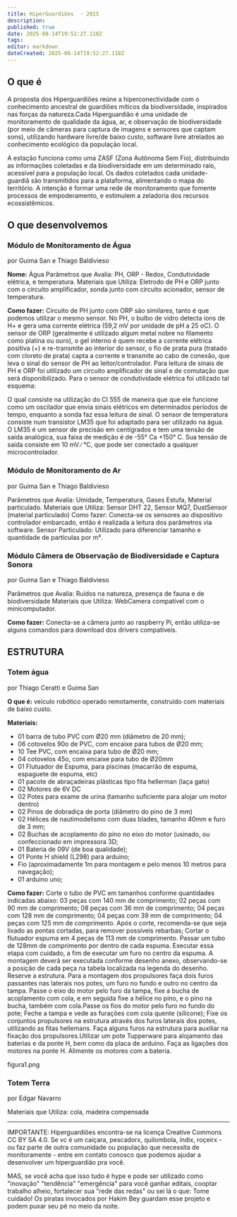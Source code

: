 ```yaml
---
title: HiperGuardiões  - 2015
description: 
published: true
date: 2025-08-14T19:52:27.118Z
tags: 
editor: markdown
dateCreated: 2025-08-14T19:52:27.118Z
---
```


## O que é

A proposta dos Hiperguardiões reúne a hiperconectividade com o conhecimento ancestral de guardiões míticos da biodiversidade, inspirados nas forças da natureza.Cada Hiperguardião é uma unidade de monitoramento de qualidade da água, ar, e observação de biodiversidade (por meio de câmeras para captura de imagens e sensores que captam sons), utilizando hardware livre/de baixo custo, software livre atrelados ao conhecimento ecológico da população local.

A estação funciona como uma ZASF (Zona Autônoma Sem Fio), distribuindo as informações coletadas e da biodiversidade em um determinado raio, acessível para a população local. Os dados coletados cada unidade-guardiã são transmitidos para a plataforma, alimentando o mapa do território. A intenção é formar uma rede de monitoramento que fomente processos de empoderamento, e estimulem a zeladoria dos recursos ecossistêmicos.

## O que desenvolvemos 
### Módulo de Monitoramento de Água
por Guima San e Thiago Baldivieso

**Nome:** Água Parâmetros que Avalia: PH, ORP - Redox, Condutividade elétrica, e temperatura. Materiais que Utiliza: Eletrodo de PH e ORP junto com o circuito amplificador, sonda junto com circuito acionador, sensor de temperatura.

**Como fazer:** Circuito de PH junto com ORP são similares, tanto é que podemos utilizar o mesmo sensor. No PH, o bulbo de vidro detecta íons de H+ e gera uma corrente elétrica (59,2 mV por unidade de pH a 25 oC). O sensor de ORP (geralmente é utilizado algum metal nobre no filamento como platina ou ouro), o gel interno é quem recebe a corrente elétrica positiva (+) e re-transmite ao interior do sensor, o fio de prata pura (tratado com cloreto de prata) capta a corrente e transmite ao cabo de conexão, que leva o sinal do sensor de PH ao leitor/controlador. Para leitura de sinais de PH e ORP foi utilizado um circuito amplificador de sinal e de comutação que será disponibilizado. Para o sensor de condutividade elétrica foi utilizado tal esquema:

O qual consiste na utilização do CI 555 de maneira que que ele funcione como um oscilador que envia sinais elétricos em determinados períodos de tempo, enquanto a sonda faz essa leitura de sinal. O sensor de temperatura consiste num transistor LM35 que foi adaptado para ser utilizado na água. O LM35 é um sensor de precisão em centígrados e tem uma tensão de saída analógica, sua faixa de medição é de -55° Ca +150° C. Sua tensão de saída consiste em 10 mV ∕ °C, que pode ser conectado a qualquer microcontrolador.

### Módulo de Monitoramento de Ar
por Guima San e Thiago Baldivieso

Parâmetros que Avalia: Umidade, Temperatura, Gases Estufa, Material particulado. Materiais que Utiliza: Sensor DHT 22, Sensor MQ7, DustSensor (material particulado) Como fazer: Conecta-se os sensores ao dispositivo controlador embarcado, então é realizada a leitura dos parâmetros via software. Sensor Particulado: Utilizado para diferenciar tamanho e quantidade de partículas por m³.

### Módulo Câmera de Observação de Biodiversidade e Captura Sonora
por Guima San e Thiago Baldivieso

Parâmetros que Avalia: Ruídos na natureza, presença de fauna e de biodiversidade Materiais que Utiliza: WebCamera compatível com o minicomputador.

**Como fazer:** Conecta-se a câmera junto ao raspberry Pi, então utiliza-se alguns comandos para download dos drivers compatíveis.

## ESTRUTURA

### Totem água
por Thiago Ceratti e Guima San

**O que é:** veículo robótico operado remotamente, construído com materiais de baixo custo.

**Materiais:**

- 01 barra de tubo PVC com Ø20 mm (diâmetro de 20 mm);
- 06 cotovelos 90o de PVC, com encaixe para tubos de Ø20 mm;
- 10 Tee PVC, com encaixa para tubo de Ø20 mm;
- 04 cotovelos 45o, com encaixe para tubo de Ø20mm
- 01 Flutuador de Espuma, para piscinas (macarrão de espuma, espaguete de espuma, etc)
- 01 pacote de abraçadeiras plásticas tipo fita hellerman (laça gato)
- 02 Motores de 6V DC
- 02 Potes para exame de urina (tamanho suficiente para alojar um motor dentro)
- 02 Pinos de dobradiça de porta (diâmetro do pino de 3 mm)
- 02 Hélices de nautimodelismo com duas blades, tamanho 40mm e furo de 3 mm;
- 02 Buchas de acoplamento do pino no eixo do motor (usinado, ou confeccionado em impressora 3D;
- 01 Bateria de 09V (de boa qualidade);
- 01 Ponte H shield (L298) para arduino;
- Fio (aproximadamente 1m para montagem e pelo menos 10 metros para navegação);
- 01 arduino uno;

**Como fazer:**
Corte o tubo de PVC em tamanhos conforme quantidades indicadas abaixo: 03 peças com 140 mm de comprimento; 02 peças com 90 mm de comprimento; 08 peças com 36 mm de comprimento; 04 peças com 128 mm de comprimento; 04 peças com 39 mm de comprimento; 04 peças com 125 mm de comprimento. Após o corte, recomenda-se que seja lixado as pontas cortadas, para remover possíveis rebarbas; Cortar o flutuador espuma em 4 peças de 113 mm de comprimento. Passar um tubo de 128mm de comprimento por dentro de cada espuma. Executar essa etapa com cuidado, a fim de executar um furo no centro da espuma. A montagem deverá ser executada conforme desenho anexo, observando-se a posição de cada peça na tabela localizada na legenda do desenho. Reserve a estrutura. Para a montagem dos propulsores faça dois furos passantes nas laterais nos potes, um furo no fundo e outro no centro da tampa. Passe o eixo do motor pelo furo da tampa, fixe a bucha de acoplamento com cola, e em seguida fixe a hélice no pino, e o pino na bucha, também com cola.Passe os fios do motor pelo furo no fundo do pote; Feche a tampa e vede as furações com cola quente (silicone); Fixe os conjuntos propulsores na estrutura através dos furos laterais dos potes, utilizando as fitas hellemans. Faça alguns furos na estrutura para auxiliar na fixação dos propulsores.Utilizar um pote Tupperware para alojamento das baterias e da ponte H, bem como da placa de arduino. Faça as ligações dos motores na ponte H. Alimente os motores com a bateria.

figura1.png

### Totem Terra
por Edgar Navarro

Materiais que Utiliza: cola, madeira compensada


----------------------------
IMPORTANTE: Hiperguardiões encontra-se na licença Creative Commons CC BY SA 4.0. Se vc é um caiçara, pescadorx, quilombola, índix, roçeirx - ou faz parte de outra comunidade ou população que necessita de monitoramente - entre em contato conosco que podemos ajudar a desenvolver um hiperguardião pra você.

MAS, se você acha que isso tudo é hype e pode ser utilizado como "inovação" "tendência" "emergência" para você ganhar editais, cooptar trabalho alheio, fortalecer sua "rede das redas" ou sei lá o que: Tome cuidado! Os piratas invocados por Hakim Bey guardam esse projeto e podem puxar seu pé no meio da noite.